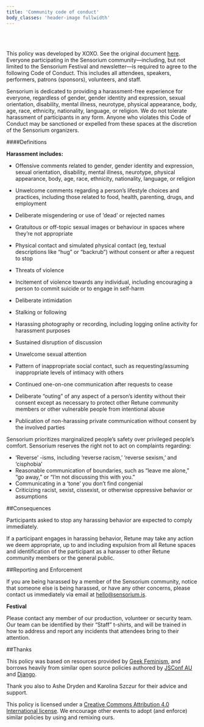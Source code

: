 ```yaml
---
title: 'Community code of conduct'
body_classes: 'header-image fullwidth'
---
```


<br><br>

This policy was developed by XOXO. See the original document [here](https://github.com/xoxo/conduct/blob/master/README.md).
Everyone participating in the Sensorium community—including, but not limited to the Sensorium Festival and newsletter—is required to agree to the following Code of Conduct. This includes all attendees, speakers, performers, patrons (sponsors), volunteers, and staff.

Sensorium is dedicated to providing a harassment-free experience for everyone, regardless of gender, gender identity and expression, sexual orientation, disability, mental illness, neurotype, physical appearance, body, age, race, ethnicity, nationality, language, or religion. We do not tolerate harassment of participants in any form.
Anyone who violates this Code of Conduct may be sanctioned or expelled from these spaces at the discretion of the Sensorium organizers.

####Definitions

**Harassment includes:**

* Offensive comments related to gender, gender identity and expression, sexual orientation, disability, mental illness, neurotype, physical appearance, body, age, race, ethnicity, nationality, language, or religion
* Unwelcome comments regarding a person’s lifestyle choices and practices, including those related to food, health, parenting, drugs, and employment
* Deliberate misgendering or use of ‘dead’ or rejected names
* Gratuitous or off-topic sexual images or behaviour in spaces where they’re not appropriate

* Physical contact and simulated physical contact (eg, textual descriptions like “hug” or “backrub”) without consent or after a request to stop
* Threats of violence
* Incitement of violence towards any individual, including encouraging a person to commit suicide or to engage in self-harm
* Deliberate intimidation
* Stalking or following
* Harassing photography or recording, including logging online activity for harassment purposes
* Sustained disruption of discussion
* Unwelcome sexual attention
* Pattern of inappropriate social contact, such as requesting/assuming inappropriate levels of intimacy with others
* Continued one-on-one communication after requests to cease
* Deliberate “outing” of any aspect of a person’s identity without their consent except as necessary to protect other Retune community members or other vulnerable people from intentional abuse
* Publication of non-harassing private communication without consent by the involved parties

Sensorium prioritizes marginalized people’s safety over privileged people’s comfort. Sensorium reserves the right not to act on complaints regarding:

* ‘Reverse’ -isms, including ‘reverse racism,’ ‘reverse sexism,’ and ‘cisphobia’
* Reasonable communication of boundaries, such as “leave me alone,” “go away,” or “I’m not discussing this with you.”
* Communicating in a ‘tone’ you don’t find congenial
* Criticizing racist, sexist, cissexist, or otherwise oppressive behavior or assumptions

##Consequences

Participants asked to stop any harassing behavior are expected to comply immediately.

If a participant engages in harassing behavior, Retune may take any action we deem appropriate, up to and including expulsion from all Retune spaces and identification of the participant as a harasser to other Retune community members or the general public.

##Reporting and Enforcement

If you are being harassed by a member of the Sensorium community, notice that someone else is being harassed, or have any other concerns, please contact us immediately via email at hello@sensorium.is.

**Festival**

Please contact any member of our production, volunteer or security team. Our team can be identified by their “Staff” t-shirts, and will be trained in how to address and report any incidents that attendees bring to their attention.
 
##Thanks

This policy was based on resources provided by [Geek Feminism](https://geekfeminism.org/about/code-of-conduct/), and borrows heavily from similar open source policies authored by [JSConf AU](https://2018.jsconfau.com/code-of-conduct) and [Django](https://www.djangoproject.com/conduct/).

Thank you also to Ashe Dryden and Karolina Szczur for their advice and support.

This policy is licensed under a [Creative Commons Attribution 4.0 International license](https://creativecommons.org/licenses/by/4.0/). We encourage other events to adopt (and enforce) similar policies by using and remixing ours.

